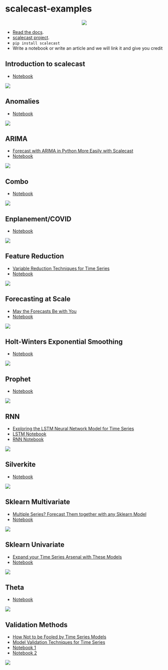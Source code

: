 # scalecast-examples

<p align="center">
  <img src="logo2.png" />
</p>

- [Read the docs](https://scalecast-examples.readthedocs.io/en/latest/).  
- [scalecast project](https://github.com/mikekeith52/scalecast).  
- `pip install scalecast`  
- Write a notebook or write an article and we will link it and give you credit

## Introduction to scalecast
- [Notebook](./misc/introduction/introduction.ipynb)

![](./misc/introduction/misc_introduction_introduction_101_0.png)

## Anomalies
- [Notebook](./misc/anomalies/anomalies.ipynb)

![](./misc/anomalies/download.png)

## ARIMA
- [Forecast with ARIMA in Python More Easily with Scalecast](https://towardsdatascience.com/forecast-with-arima-in-python-more-easily-with-scalecast-35125fc7dc2e)
- [Notebook](./arima/arima.ipynb)

![](./arima/download.png)

## Combo
- [Notebook](./combo/combo.ipynb)

![](./combo/download.png)

## Enplanement/COVID
- [Notebook](./enplanement/enplanements-covid.ipynb)

![](./enplanement/changepoints.png)

## Feature Reduction
- [Variable Reduction Techniques for Time Series](https://medium.com/towards-data-science/variable-reduction-techniques-for-time-series-646743f726d4)
- [Notebook](./misc/feature-selection/feature_selection.ipynb)

![](./misc/feature-selection/misc_feature-selection_feature_selection_18_1.png)

## Forecasting at Scale
- [May the Forecasts Be with You](https://towardsdatascience.com/may-the-forecasts-be-with-you-introducing-scalecast-pt-2-692f3f7f0be5)
- [Notebook](./misc/multi-series/multi-series.ipynb)

![](https://media2.giphy.com/media/vV2Mbr9v6pH1D8hiLb/giphy.gif?cid=790b7611eb56b43191020435cbedf6453a74ddc2cebd017d&rid=giphy.gif&ct=g)

## Holt-Winters Exponential Smoothing
- [Notebook](./hwes/hwes.ipynb)

![](./hwes/hwes_hwes_41_0.png)

## Prophet
- [Notebook](./prophet/prophet.ipynb)

![](./prophet/prophet_prophet_17_0.png)

## RNN
- [Exploring the LSTM Neural Network Model for Time Series](https://towardsdatascience.com/exploring-the-lstm-neural-network-model-for-time-series-8b7685aa8cf)
- [LSTM Notebook](./lstm/lstm.ipynb)
- [RNN Notebook](./rnn/rnn.ipynb)

![](./rnn/rnn_rnn_35_0.png)

## Silverkite
- [Notebook](./silverkite/silverkite.ipynb)

![](./silverkite/silverkite_silverkite_27_0.png)

## Sklearn Multivariate
- [Multiple Series? Forecast Them together with any Sklearn Model](https://towardsdatascience.com/multiple-series-forecast-them-together-with-any-sklearn-model-96319d46269)
- [Notebook](./multivariate/multivariate.ipynb)

![](./multivariate/multivariate_multivariate_45_0.png)

## Sklearn Univariate
- [Expand your Time Series Arsenal with These Models](https://towardsdatascience.com/expand-your-time-series-arsenal-with-these-models-10c807d37558)
- [Notebook](./sklearn/sklearn.ipynb)

![](./sklearn/mlp_stack.png)

## Theta
- [Notebook](./theta/theta.ipynb)

![](./theta/download.png)

## Validation Methods
- [How Not to be Fooled by Time Series Models](https://towardsdatascience.com/how-not-to-be-fooled-by-time-series-forecasting-8044f5838de3)
- [Model Validation Techniques for Time Series](https://towardsdatascience.com/model-validation-techniques-for-time-series-3518269bd5b3)
- [Notebook 1](./misc/validation/fooled_by_forecasting_models/fooled.ipynb)
- [Notebook 2](./misc/validation/validation.ipynb)

![](./misc/validation/fooled_by_forecasting_models/download.png)
